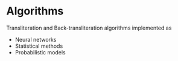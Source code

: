 # Algorithms
Transliteration and Back-transliteration algorithms implemented as <br>
* Neural networks <br>
* Statistical methods <br>
* Probabilistic models <br>
